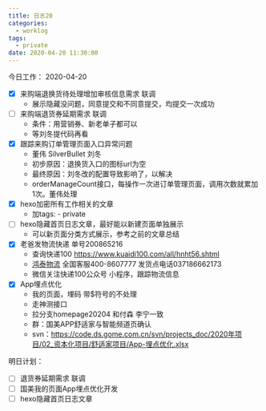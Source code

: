 ```yaml
---
title: 日志20
categories:
  - worklog
tags:
  - private
date: 2020-04-20 11:30:00
---
```

今日工作：
2020-04-20
<!--more-->
- [x] 来购端退换货待处理增加审核信息需求 联调
    - 展示隐藏没问题，同意提交和不同意提交，均提交一次成功
- [ ] 来购端退货券延期需求 联调
    - 条件：用营销券、新老单子都可以
    - 等刘冬提代码再看
- [x] 跟踪来购订单管理页面入口异常问题
    - 董伟 SilverBullet 刘冬
    - 初步原因：退换货入口的图标url为空
    - 最终原因：刘冬改的配置导致影响了，以解决
    - orderManageCount接口，每操作一次进订单管理页面，调用次数就累加1次。董伟处理
- [x] hexo加密所有工作相关的文章
    - 加tags: - private
- [ ] hexo隐藏首页日志文章，最好能以新建页面单独展示
    - 可以新页面分类方式展示，参考之前的文章总结
- [x] 老爸发物流快递 单号200865216
    - 查询快递100 https://www.kuaidi100.com/all/hnht56.shtml
    - [鸿泰物流](http://hnht56.com/) 全国客服400-8607777 发货点电话037186662173
    - 微信关注快递100公众号 小程序，跟踪物流信息
- [x] App埋点优化
    - 我的页面，埋码 带$符号的不处理
    - 走神测接口
    - 拉分支homepage20204 和付森 李宁一致
    - 群：国美APP舒适家与智能频道页确认
    - svn：https://code.ds.gome.com.cn/svn/projects_doc/2020年项目/02_资本化项目/舒适家项目/App-埋点优化.xlsx

明日计划：
- [ ] 退货券延期需求 联调
- [ ] 国美我的页面App埋点优化开发
- [ ] hexo隐藏首页日志文章